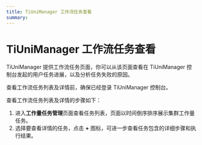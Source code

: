 ```yaml
---
title: TiUniManager 工作流任务查看
summary:
---
```


# TiUniManager 工作流任务查看

TiUniManager 提供工作流任务页面，你可以从该页面查看在 TiUniManager 控制台发起的用户任务进展，以及分析任务失败的原因。

查看工作流任务列表及详情前，确保已经登录 TiUniManager 控制台。

查看工作流任务列表及详情的步骤如下：

1. 进入**工作量任务管理**页面查看任务列表，页面以时间倒序排序展示集群工作量任务。
2. 选择要查看详情的任务，点击 **+** 图标，可进一步查看任务包含的详细步骤和执行结果。
